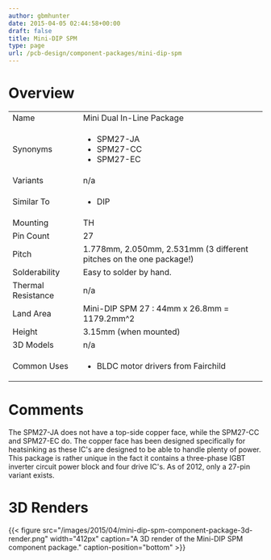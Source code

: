 ```yaml
---
author: gbmhunter
date: 2015-04-05 02:44:58+00:00
draft: false
title: Mini-DIP SPM
type: page
url: /pcb-design/component-packages/mini-dip-spm
---
```


# Overview


<table >
<tbody >
<tr >

<td >Name
</td>

<td >Mini Dual In-Line Package
</td>
</tr>
<tr >

<td >Synonyms
</td>

<td >



  * SPM27-JA
  * SPM27-CC
  * SPM27-EC


</td>
</tr>
<tr >

<td >Variants
</td>

<td >n/a
</td>
</tr>
<tr >

<td >Similar To
</td>

<td >



  * DIP


</td>
</tr>
<tr >

<td >Mounting
</td>

<td >TH
</td>
</tr>
<tr >

<td >Pin Count
</td>

<td >27
</td>
</tr>
<tr >

<td >Pitch
</td>

<td >1.778mm, 2.050mm, 2.531mm (3 different pitches on the one package!)
</td>
</tr>
<tr >

<td >Solderability
</td>

<td >Easy to solder by hand.
</td>
</tr>
<tr >

<td >Thermal Resistance
</td>

<td >n/a
</td>
</tr>
<tr >

<td >Land Area
</td>

<td >Mini-DIP SPM 27 : 44mm x 26.8mm = 1179.2mm^2
</td>
</tr>
<tr >

<td >Height
</td>

<td >3.15mm (when mounted)
</td>
</tr>
<tr >

<td >3D Models
</td>

<td >n/a
</td>
</tr>
<tr >

<td >Common Uses
</td>

<td >



  * BLDC motor drivers from Fairchild


</td>
</tr>
</tbody>
</table>


# Comments




The SPM27-JA does not have a top-side copper face, while the SPM27-CC and SPM27-EC do. The copper face has been designed specifically for heatsinking as these IC's are designed to be able to handle plenty of power. This package is rather unique in the fact it contains a three-phase IGBT inverter circuit power block and four drive IC's. As of 2012, only a 27-pin variant exists.




# 3D Renders


{{< figure src="/images/2015/04/mini-dip-spm-component-package-3d-render.png" width="412px" caption="A 3D render of the Mini-DIP SPM component package." caption-position="bottom" >}}
